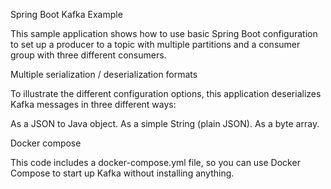 Spring Boot Kafka Example

This sample application shows how to use basic Spring Boot configuration to set up a producer to a topic with multiple partitions and a consumer group with three different consumers.


Multiple serialization / deserialization formats

To illustrate the different configuration options, this application deserializes Kafka messages in three different ways:

As a JSON to Java object.
As a simple String (plain JSON).
As a byte array.


Docker compose

This code includes a docker-compose.yml file, so you can use Docker Compose to start up Kafka without installing anything.

